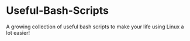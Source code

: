 # Useful-Bash-Scripts
A growing collection of useful bash scripts to make your life using Linux a lot easier! 

